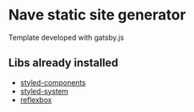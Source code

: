 # Nave static site generator

Template developed with gatsby.js

## Libs already installed

- [styled-components](https://www.styled-components.com/)
- [styled-system](https://github.com/styled-system/styled-system)
- [reflexbox](https://rebassjs.org/reflexbox/)
